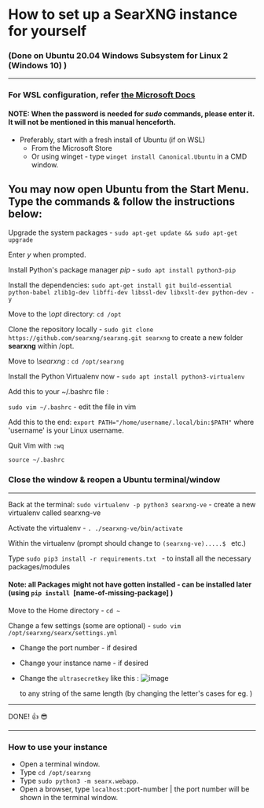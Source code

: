 # How to set up a SearXNG instance for yourself
### (Done on Ubuntu 20.04 Windows Subsystem for Linux 2 (Windows 10) ) 
---
### For WSL configuration, refer [the Microsoft Docs](https://docs.microsoft.com/en-us/windows/wsl/install-win10#manual-installation-steps)
#### NOTE: When the password is needed for *sudo* commands, please enter it. It will not be mentioned in this manual henceforth.
- Preferably, start with a fresh install of Ubuntu (if on WSL) 
  - From the Microsoft Store
  - Or using winget - type `winget install Canonical.Ubuntu` in a CMD window.
  
You may now open Ubuntu from the Start Menu.
Type the commands & follow the instructions below:
---

Upgrade the system packages - `sudo apt-get update && sudo apt-get upgrade`

Enter *y* when prompted.

Install Python's package manager *pip* - `sudo apt install python3-pip`

Install the dependencies: `sudo apt-get install git build-essential python-babel zlib1g-dev libffi-dev libssl-dev libxslt-dev python-dev -y`

Move to the *\opt* directory: `cd /opt`

Clone the repository locally - `sudo git clone https://github.com/searxng/searxng.git searxng` to create a new folder **searxng** within /opt.

Move to *\searxng* : `cd /opt/searxng`

Install the Python Virtualenv now - `sudo apt install python3-virtualenv`

Add this to your ~/.bashrc file :

`sudo vim ~/.bashrc` - edit the file in vim

Add this to the end: `export PATH="/home/username/.local/bin:$PATH"` where 'username' is your Linux username.
  
Quit Vim with `:wq`
  
`source ~/.bashrc` 
  
### Close the window & reopen a Ubuntu terminal/window 
  
---
 
Back at the terminal: `sudo virtualenv -p python3 searxng-ve` - create a new  virtualenv called searxng-ve
    
Activate the virtualenv - `. ./searxng-ve/bin/activate`  
  
Within the virtualenv (prompt should change to `(searxng-ve).....$ ` etc.)
  
Type `sudo pip3 install -r requirements.txt ` - to install all the necessary packages/modules
  
#### Note: all Packages might not have gotten installed - can be installed later (using `pip install `[name-of-missing-package] )
  
Move to the Home directory - `cd ~ `
 
Change a few settings (some are optional) - `sudo vim /opt/searxng/searx/settings.yml`  
  - Change the port number - if desired
  - Change your instance name - if desired
  - Change the `ultrasecretkey` like this :
      ![image](https://user-images.githubusercontent.com/71964994/128127252-c44fdd8e-bda4-42bf-826d-f9c1dc141fe3.png)
  
      to any string of the same length (by changing the letter's cases for eg. )

---
  
DONE! 👍 😎
  
---
 
### How to use your instance
  
- Open a terminal window.
- Type `cd /opt/searxng`
- Type `sudo python3 -m searx.webapp`.
- Open a browser, type `localhost:`port-number | the port number will be shown in the terminal window. 
